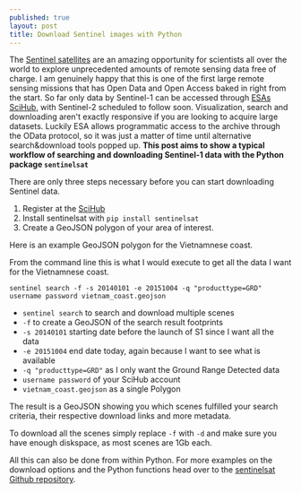 ```yaml
---
published: true
layout: post
title: Download Sentinel images with Python
---
```

The [Sentinel satellites](http://www.esa.int/Our_Activities/Observing_the_Earth/Copernicus/Overview4) are an amazing opportunity for scientists all over the world to explore unprecedented amounts of remote sensing data free of charge. I am genuinely happy that this is one of the first large remote sensing missions that has Open Data and Open Access baked in right from the start. So far only data by Sentinel-1 can be accessed through [ESAs SciHub](https://scihub.esa.int/dhus/), with Sentinel-2 scheduled to follow soon. Visualization, search and downloading aren't exactly responsive if you are looking to acquire large datasets. Luckily ESA allows programmatic access to the archive through the OData protocol, so it was just a matter of time until alternative search&download tools popped up. **This post aims to show a typical workflow of searching and downloading Sentinel-1 data with the Python package `sentinelsat`**

There are only three steps necessary before you can start downloading Sentinel data.

1. Register at the [SciHub](https://scihub.esa.int/dhus/)
2. Install sentinelsat with `pip install sentinelsat`
3. Create a GeoJSON polygon of your area of interest.

Here is an example GeoJSON polygon for the Vietnamnese coast.
<script src="https://embed.github.com/view/geojson/fernerkundung/fernerkundung.github.io/master/media/vietnam_coast.geojson"></script>


From the command line this is what I would execute to get all the data I want for the Vietnamnese coast.

`sentinel search -f -s 20140101 -e 20151004 -q "producttype=GRD" username password vietnam_coast.geojson`

- `sentinel search` to search and download multiple scenes
- `-f` to create a GeoJSON of the search result footprints
- `-s 20140101` starting date before the launch of S1 since I want all the data
- `-e 20151004` end date today, again because I want to see what is available
- `-q "producttype=GRD"` as I only want the Ground Range Detected data
- `username password` of your SciHub account
- `vietnam_coast.geojson` as a single Polygon

The result is a GeoJSON showing you which scenes fulfilled your search criteria, their respective download links and more metadata.

<script src="https://embed.github.com/view/geojson/fernerkundung/fernerkundung.github.io/master/media/search_footprints.geojson"></script>

To download all the scenes simply replace `-f` with `-d` and make sure you have enough diskspace, as most scenes are 1Gb each.

All this can also be done from within Python. For more examples on the download options and the Python functions head over to the [sentinelsat Github repository](https://github.com/ibamacsr/sentinelsat).
